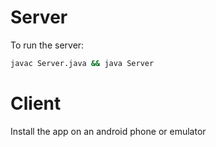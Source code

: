 # Server

To run the server:

```sh
javac Server.java && java Server
```

# Client

Install the app on an android phone or emulator
